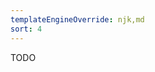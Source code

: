```yaml
---
templateEngineOverride: njk,md
sort: 4
---
```

<!-- 
AUTHOR HIT: Features of HtmlPlugin and ScriptsPlugin
-->
TODO